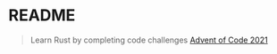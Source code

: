 # README

> Learn Rust by completing code challenges [Advent of Code 2021](https://adventofcode.com/2021)
